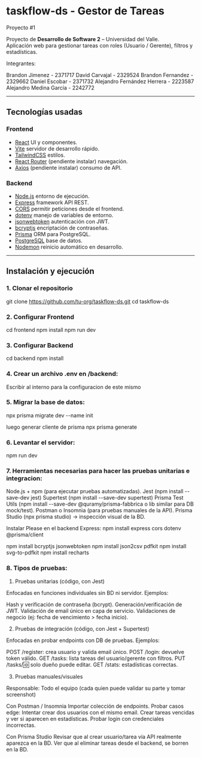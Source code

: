 # taskflow-ds - Gestor de Tareas
Proyecto #1

Proyecto de **Desarrollo de Software 2** – Universidad del Valle.  
Aplicación web para gestionar tareas con roles (Usuario / Gerente), filtros y estadísticas.

Integrantes:

Brandon Jimenez - 2371717
David Carvajal - 2329524
Brandon Fernandez - 2329662
Daniel Escobar - 2371732
Alejandro Fernández Herrera - 2223587
Alejandro Medina García - 2242772

---

## Tecnologías usadas

### **Frontend**
- [React](https://react.dev/) UI y componentes.
- [Vite](https://vitejs.dev/) servidor de desarrollo rápido.
- [TailwindCSS](https://tailwindcss.com/) estilos.
- [React Router](https://reactrouter.com/) (pendiente instalar) navegación.
- [Axios](https://axios-http.com/) (pendiente instalar) consumo de API.

### **Backend**
- [Node.js](https://nodejs.org/) entorno de ejecución.
- [Express](https://expressjs.com/) framework API REST.
- [CORS](https://www.npmjs.com/package/cors) permitir peticiones desde el frontend.
- [dotenv](https://www.npmjs.com/package/dotenv) manejo de variables de entorno.
- [jsonwebtoken](https://www.npmjs.com/package/jsonwebtoken) autenticación con JWT.
- [bcryptjs](https://www.npmjs.com/package/bcryptjs) encriptación de contraseñas.
- [Prisma](https://www.prisma.io/) ORM para PostgreSQL.
- [PostgreSQL](https://www.postgresql.org/) base de datos.
- [Nodemon](https://www.npmjs.com/package/nodemon) reinicio automático en desarrollo.

---

## Instalación y ejecución

### 1. Clonar el repositorio

git clone https://github.com/tu-org/taskflow-ds.git
cd taskflow-ds

### 2. Configurar Frontend

cd frontend
npm install
npm run dev

### 3. Configurar Backend

cd backend
npm install

### 4. Crear un archivo .env en /backend:

Escribir al interno para la configuracion de este mismo

### 5. Migrar la base de datos:

npx prisma migrate dev --name init 

luego generar cliente de prisma
npx prisma generate

### 6. Levantar el servidor:

npm run dev

### 7. Herramientas necesarias para hacer las pruebas unitarias e integracion:

Node.js + npm (para ejecutar pruebas automatizadas).
Jest (npm install --save-dev jest)
Supertest (npm install --save-dev supertest)
Prisma Test Utils (npm install --save-dev @quramy/prisma-fabbrica o lib similar para DB mock/test).
Postman o Insomnia (para pruebas manuales de la API).
Prisma Studio (npx prisma studio) → inspección visual de la BD.

Instalar Please en el backend
Express: npm install express cors dotenv @prisma/client

npm install bcryptjs jsonwebtoken
npm install json2csv pdfkit
npm install svg-to-pdfkit
npm install recharts

### 8. Tipos de pruebas:

1) Pruebas unitarias (código, con Jest)

Enfocadas en funciones individuales sin BD ni servidor.
Ejemplos:

Hash y verificación de contraseña (bcrypt).
Generación/verificación de JWT.
Validación de email único en capa de servicio.
Validaciones de negocio (ej: fecha de vencimiento > fecha inicio).

2) Pruebas de integración (código, con Jest + Supertest)

Enfocadas en probar endpoints con DB de pruebas.
Ejemplos:

POST /register: crea usuario y valida email único.
POST /login: devuelve token válido.
GET /tasks: lista tareas del usuario/gerente con filtros.
PUT /tasks/:id: solo dueño puede editar.
GET /stats: estadísticas correctas.

3) Pruebas manuales/visuales

Responsable: Todo el equipo (cada quien puede validar su parte y tomar screenshot)

Con Postman / Insomnia
Importar colección de endpoints.
Probar casos edge:
Intentar crear dos usuarios con el mismo email.
Crear tareas vencidas y ver si aparecen en estadísticas.
Probar login con credenciales incorrectas.

Con Prisma Studio
Revisar que al crear usuario/tarea vía API realmente aparezca en la BD.
Ver que al eliminar tareas desde el backend, se borren en la BD.